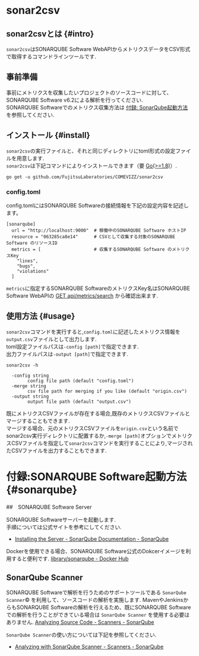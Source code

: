 # sonar2csv 

## sonar2csvとは {#intro}

`sonar2csv`はSONARQUBE Software WebAPIからメトリクスデータをCSV形式で取得するコマンドラインツールです.

## 事前準備

事前にメトリクスを収集したいプロジェクトのソースコードに対して、SONARQUBE Software v6.2による解析を行ってください.  
SONARQUBE Softwareでのメトリクス収集方法は [付録: SonarQube起動方法](#sonarqube) を参照してください.

## インストール {#install}

`sonar2csv`の実行ファイルと、それと同じディレクトリにtoml形式の設定ファイルを用意します.  
`sonar2csv`は下記コマンドによりインストールできます（要 [Go(>=1.8)](https://golang.org)）.

```
go get -u github.com/FujitsuLaboratories/COMEVIZZ/sonar2csv
```

### config.toml

config.tomlにはSONARQUBE Softwareの接続情報を下記の設定内容を記述します。 

```
[sonarqube]
  url = "http://localhost:9000"  # 稼働中のSONARQUBE Software ホストIP
  resource = "063285ca8e14"      # CSVとして収集する対象のSONARQUBE Software のリソースID
  metrics = [                    # 収集するSONARQUBE Software のメトリクスKey
    "lines",
    "bugs",
    "violations"
  ]
```

`metrics`に指定するSONARQUBE SoftwareのメトリクスKey名はSONARQUBE Software WebAPIの [GET api/metrics/search](https://sonarqube.com/web_api/api/metrics/search) から確認出来ます.

## 使用方法 {#usage}

`sonar2csv`コマンドを実行すると,`config.toml`に記述したメトリクス情報を`output.csv`ファイルとして出力します.  
toml設定ファイルパスは`-config [path]`で指定できます.  
出力ファイルパスは`-output [path]`で指定できます.


```
sonar2csv -h

  -config string
        config file path (default "config.toml")
  -merge string
        csv file path for merging if you like (default "origin.csv")
  -output string
        output file path (default "output.csv")
```

既にメトリクスCSVファイルが存在する場合,既存のメトリクスCSVファイルとマージすることもできます.  
マージする場合、元のメトリクスCSVファイルを`origin.csv`という名前でsonar2csv実行ディレクトリに配置するか,`-merge [path]`オプションでメトリクスCSVファイルを指定して`sonar2csv`コマンドを実行することにより,マージされたCSVファイルを出力することもできます.


# 付録:SONARQUBE Software起動方法 {#sonarqube}

##　SONARQUBE Software Server

SONARQUBE Softwareサーバーを起動します.  
手順については公式サイトを参考にしてください.
* [Installing the Server - SonarQube Documentation - SonarQube](https://docs.sonarqube.org/display/SONAR/Installing+the+Server)

Dockerを使用できる場合、SONARQUBE Software公式のDokcerイメージを利用すると便利です.
[library/sonarqube - Docker Hub](https://hub.docker.com/_/sonarqube/)

## SonarQube Scanner

SONARQUBE Softwareで解析を行うためのサポートツールである `SonarQube Scanner`&copy; を利用して、ソースコードの解析を実施します.
MavenやJenkinsからもSONARQUBE Softwareの解析を行えるため、既にSONARQUBE Softwareでの解析を行うことができている場合は `SonarQube Scanner` を使用する必要はありません.
[Analyzing Source Code - Scanners - SonarQube](https://docs.sonarqube.org/display/SCAN/Analyzing+Source+Code#AnalyzingSourceCode-RunningAnalysis)

`SonarQube Scanner`の使い方については下記を参照してください.
* [Analyzing with SonarQube Scanner - Scanners - SonarQube](https://docs.sonarqube.org/display/SCAN/Analyzing+with+SonarQube+Scanner)

